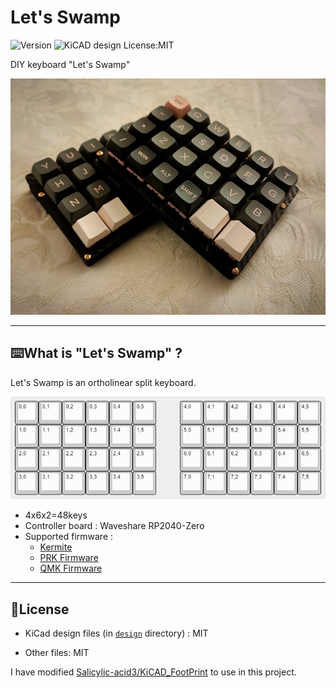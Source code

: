 # Let's Swamp

![Version](https://img.shields.io/badge/PCB%20Version-0.3-blue.svg)
![KiCAD design License:MIT](https://img.shields.io/badge/KiCAD%20design%20License-MIT-brightgreen.svg)
<!-- ![Gerber:CC-BY-NC](https://img.shields.io/badge/Gerber%20License-CC--BY--NC-blue.svg) -->

DIY keyboard "Let's Swamp"

![Let's Swamp v0.2proto](./images/let's-swamp-v02.jpg)

---

## ⌨️What is "Let's Swamp" ?

Let's Swamp is an ortholinear split keyboard.

![Let's Swamp v0.2proto](./images/kle-let's-swamp.png)

 * 4x6x2=48keys
 * Controller board : Waveshare RP2040-Zero
 * Supported firmware :
    - [Kermite](https://kermite.org/)
    - [PRK Firmware](https://github.com/picoruby/prk_firmware)
    - [QMK Firmware](https://docs.qmk.fm/#/)

---

## 📃License

 * KiCad design files (in [`design`](./design/) directory) : MIT
<!--
 * Gerber files (in `gerber` directory)  : CC-BY-NC
-->
 * Other files: MIT
 
I have modified [Salicylic-acid3/KiCAD_FootPrint](https://github.com/Salicylic-acid3/KiCAD_FootPrint) to use in this project.
